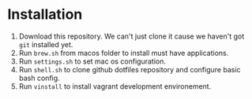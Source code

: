 # Installation

1. Download this repository. We can't just clone it cause we haven't got `git`
   installed yet.
1. Run `brew.sh` from macos folder to install must have applications.
1. Run `settings.sh` to set mac os configuration.
1. Run `shell.sh` to clone github dotfiles repository and configure basic bash 
   config.
1. Run `vinstall` to install vagrant development environement.
